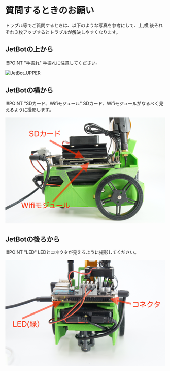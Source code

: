 # 質問するときのお願い

トラブル等でご質問するときは、以下のような写真を参考にして、上,横,後それぞれ３枚アップするとトラブルが解決しやすくなります。

## JetBotの上から

!!!POINT "手振れ"
	手振れに注意してください。

![JetBot_UPPER](./img/JetBot_View_Upper.jpg)

## JetBotの横から

!!!POINT "SDカード、Wifiモジュール"
	SDカード、Wifiモジュールがなるべく見えるように撮影します。

![JetBot_RIGHT](./img/JetBot_Side_RIGHTVIEW.jpg)

## JetBotの後ろから

!!!POINT "LED"
	LEDとコネクタが見えるように撮影してください。

![JetBot_Back](./img/JetBot_BackView.jpg)






